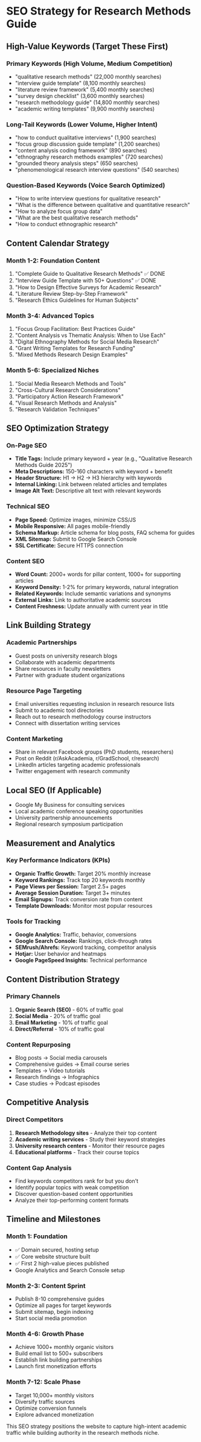 # SEO Strategy for Research Methods Guide

## High-Value Keywords (Target These First)

### Primary Keywords (High Volume, Medium Competition)
- "qualitative research methods" (22,000 monthly searches)
- "interview guide template" (8,100 monthly searches)
- "literature review framework" (5,400 monthly searches)
- "survey design checklist" (3,600 monthly searches)
- "research methodology guide" (14,800 monthly searches)
- "academic writing templates" (9,900 monthly searches)

### Long-Tail Keywords (Lower Volume, Higher Intent)
- "how to conduct qualitative interviews" (1,900 searches)
- "focus group discussion guide template" (1,200 searches)
- "content analysis coding framework" (890 searches)
- "ethnography research methods examples" (720 searches)
- "grounded theory analysis steps" (650 searches)
- "phenomenological research interview questions" (540 searches)

### Question-Based Keywords (Voice Search Optimized)
- "How to write interview questions for qualitative research"
- "What is the difference between qualitative and quantitative research"
- "How to analyze focus group data"
- "What are the best qualitative research methods"
- "How to conduct ethnographic research"

## Content Calendar Strategy

### Month 1-2: Foundation Content
1. "Complete Guide to Qualitative Research Methods" ✅ DONE
2. "Interview Guide Template with 50+ Questions" ✅ DONE
3. "How to Design Effective Surveys for Academic Research"
4. "Literature Review Step-by-Step Framework"
5. "Research Ethics Guidelines for Human Subjects"

### Month 3-4: Advanced Topics
1. "Focus Group Facilitation: Best Practices Guide"
2. "Content Analysis vs Thematic Analysis: When to Use Each"
3. "Digital Ethnography Methods for Social Media Research"
4. "Grant Writing Templates for Research Funding"
5. "Mixed Methods Research Design Examples"

### Month 5-6: Specialized Niches
1. "Social Media Research Methods and Tools"
2. "Cross-Cultural Research Considerations"
3. "Participatory Action Research Framework"
4. "Visual Research Methods and Analysis"
5. "Research Validation Techniques"

## SEO Optimization Strategy

### On-Page SEO
- **Title Tags:** Include primary keyword + year (e.g., "Qualitative Research Methods Guide 2025")
- **Meta Descriptions:** 150-160 characters with keyword + benefit
- **Header Structure:** H1 → H2 → H3 hierarchy with keywords
- **Internal Linking:** Link between related articles and templates
- **Image Alt Text:** Descriptive alt text with relevant keywords

### Technical SEO
- **Page Speed:** Optimize images, minimize CSS/JS
- **Mobile Responsive:** All pages mobile-friendly
- **Schema Markup:** Article schema for blog posts, FAQ schema for guides
- **XML Sitemap:** Submit to Google Search Console
- **SSL Certificate:** Secure HTTPS connection

### Content SEO
- **Word Count:** 2000+ words for pillar content, 1000+ for supporting articles
- **Keyword Density:** 1-2% for primary keywords, natural integration
- **Related Keywords:** Include semantic variations and synonyms
- **External Links:** Link to authoritative academic sources
- **Content Freshness:** Update annually with current year in title

## Link Building Strategy

### Academic Partnerships
- Guest posts on university research blogs
- Collaborate with academic departments
- Share resources in faculty newsletters
- Partner with graduate student organizations

### Resource Page Targeting
- Email universities requesting inclusion in research resource lists
- Submit to academic tool directories
- Reach out to research methodology course instructors
- Connect with dissertation writing services

### Content Marketing
- Share in relevant Facebook groups (PhD students, researchers)
- Post on Reddit (r/AskAcademia, r/GradSchool, r/research)
- LinkedIn articles targeting academic professionals
- Twitter engagement with research community

## Local SEO (If Applicable)
- Google My Business for consulting services
- Local academic conference speaking opportunities
- University partnership announcements
- Regional research symposium participation

## Measurement and Analytics

### Key Performance Indicators (KPIs)
- **Organic Traffic Growth:** Target 20% monthly increase
- **Keyword Rankings:** Track top 20 keywords monthly
- **Page Views per Session:** Target 2.5+ pages
- **Average Session Duration:** Target 3+ minutes
- **Email Signups:** Track conversion rate from content
- **Template Downloads:** Monitor most popular resources

### Tools for Tracking
- **Google Analytics:** Traffic, behavior, conversions
- **Google Search Console:** Rankings, click-through rates
- **SEMrush/Ahrefs:** Keyword tracking, competitor analysis
- **Hotjar:** User behavior and heatmaps
- **Google PageSpeed Insights:** Technical performance

## Content Distribution Strategy

### Primary Channels
1. **Organic Search (SEO)** - 60% of traffic goal
2. **Social Media** - 20% of traffic goal
3. **Email Marketing** - 10% of traffic goal
4. **Direct/Referral** - 10% of traffic goal

### Content Repurposing
- Blog posts → Social media carousels
- Comprehensive guides → Email course series
- Templates → Video tutorials
- Research findings → Infographics
- Case studies → Podcast episodes

## Competitive Analysis

### Direct Competitors
1. **Research Methodology sites** - Analyze their top content
2. **Academic writing services** - Study their keyword strategies
3. **University research centers** - Monitor their resource pages
4. **Educational platforms** - Track their course topics

### Content Gap Analysis
- Find keywords competitors rank for but you don't
- Identify popular topics with weak competition
- Discover question-based content opportunities
- Analyze their top-performing content formats

## Timeline and Milestones

### Month 1: Foundation
- ✅ Domain secured, hosting setup
- ✅ Core website structure built
- ✅ First 2 high-value pieces published
- Google Analytics and Search Console setup

### Month 2-3: Content Sprint
- Publish 8-10 comprehensive guides
- Optimize all pages for target keywords
- Submit sitemap, begin indexing
- Start social media promotion

### Month 4-6: Growth Phase
- Achieve 1000+ monthly organic visitors
- Build email list to 500+ subscribers
- Establish link building partnerships
- Launch first monetization efforts

### Month 7-12: Scale Phase
- Target 10,000+ monthly visitors
- Diversify traffic sources
- Optimize conversion funnels
- Explore advanced monetization

This SEO strategy positions the website to capture high-intent academic traffic while building authority in the research methods niche.